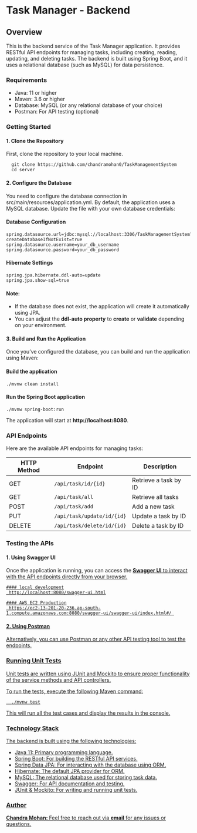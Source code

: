 # Task Manager - Backend

## Overview
This is the backend service of the Task Manager application. It provides RESTful API endpoints for managing tasks, including creating, reading, updating, and deleting tasks. The backend is built using Spring Boot, and it uses a relational database (such as MySQL) for data persistence.

### Requirements
  * Java: 11 or higher
  * Maven: 3.6 or higher
  * Database: MySQL (or any relational database of your choice)
  * Postman: For API testing (optional)

### Getting Started
#### 1. Clone the Repository
First, clone the repository to your local machine.
```
  git clone https://github.com/chandramohan0/TaskManagementSystem
  cd server
```

#### 2. Configure the Database
You need to configure the database connection in src/main/resources/application.yml. By default, the application uses a MySQL database. Update the file with your own database credentials:
  #### Database Configuration
    spring.datasource.url=jdbc:mysql://localhost:3306/TaskManagementSystem?createDatabaseIfNotExist=true
    spring.datasource.username=your_db_username
    spring.datasource.password=your_db_password
  
  #### Hibernate Settings
    spring.jpa.hibernate.ddl-auto=update
    spring.jpa.show-sql=true

#### Note:

* If the database does not exist, the application will create it automatically using JPA.
* You can adjust the <b>ddl-auto property</b> to <b>create</b> or <b>validate</b> depending on your environment.

#### 3. Build and Run the Application
Once you’ve configured the database, you can build and run the application using Maven:
  #### Build the application
    ./mvnw clean install
  
  #### Run the Spring Boot application
    ./mvnw spring-boot:run

The application will start at <b>http://localhost:8080</b>.

### API Endpoints
Here are the available API endpoints for managing tasks:

| HTTP Method | Endpoint                  | Description                       |
|-------------|---------------------------|-----------------------------------|
| GET         | `/api/task/id/{id}`      | Retrieve a task by ID             |
| GET         | `/api/task/all`          | Retrieve all tasks                 |
| POST        | `/api/task/add`          | Add a new task                     |
| PUT         | `/api/task/update/id/{id}`| Update a task by ID               |
| DELETE      | `/api/task/delete/id/{id}`| Delete a task by ID               |

### Testing the APIs
#### 1. Using Swagger UI
Once the application is running, you can access the <b><a href="http://localhost:8080/swagger-ui.html">Swagger UI</b> to interact with the API endpoints directly from your browser.
  ```
  #### local development
   http://localhost:8080/swagger-ui.html

  #### AWS EC2 Production
   https://ec2-13-201-20-236.ap-south-1.compute.amazonaws.com:8080/swagger-ui/swagger-ui/index.html#/ 
 ```
#### 2. Using Postman
Alternatively, you can use Postman or any other API testing tool to test the endpoints.

### Running Unit Tests
Unit tests are written using JUnit and Mockito to ensure proper functionality of the service methods and API controllers.

To run the tests, execute the following Maven command:
```
  ./mvnw test
```
This will run all the test cases and display the results in the console.

### Technology Stack
The backend is built using the following technologies:

* Java 11: Primary programming language.
* Spring Boot: For building the RESTful API services.
* Spring Data JPA: For interacting with the database using ORM.
* Hibernate: The default JPA provider for ORM.
* MySQL: The relational database used for storing task data.
* Swagger: For API documentation and testing.
* JUnit & Mockito: For writing and running unit tests.

### Author
<b>Chandra Mohan: </b>
Feel free to reach out via <b><a href="mailto:thechandramohan01@gmail.com">email</b> for any issues or questions.
